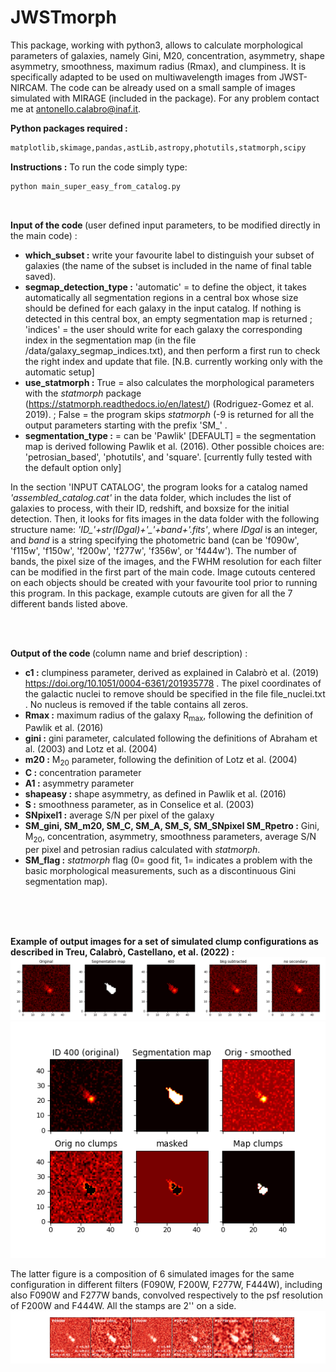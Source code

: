 # JWSTmorph

This package, working with python3, allows to calculate morphological parameters of galaxies, namely Gini, M20, concentration, asymmetry, shape asymmetry, smoothness, maximum radius (Rmax), and clumpiness. It is specifically adapted to be used on multiwavelength images from JWST-NIRCAM.
The code can be already used on a small sample of images simulated with MIRAGE (included in the package). For any problem contact me at antonello.calabro@inaf.it.


<strong>Python packages required :</strong>
```diff
matplotlib,skimage,pandas,astLib,astropy,photutils,statmorph,scipy
```

<strong>Instructions :</strong>
To run the code simply type:  <br/> 
```diff
python main_super_easy_from_catalog.py
```
<br/>

<strong>Input of the code </strong> (user defined input parameters, to be modified directly in the main code)  :
* <strong>which_subset :</strong> write your favourite label to distinguish your subset of galaxies (the name of the subset is included in the name of final table saved).
* <strong>segmap_detection_type :</strong> 'automatic' = to define the object, it takes automatically all segmentation regions in a central box whose size should be defined for each galaxy in the input catalog. If nothing is detected in this central box, an empty segmentation map is returned ; 'indices' = the user should write for each galaxy the corresponding index in the segmentation map (in the file /data/galaxy_segmap_indices.txt), and then perform a first run to check the right index and update that file. [N.B. currently working only with the automatic setup]
* <strong>use_statmorph :</strong> True = also calculates the morphological parameters with the *statmorph* package (https://statmorph.readthedocs.io/en/latest/) (Rodriguez-Gomez et al. 2019). ; False = the program skips *statmorph* (-9 is returned for all the output parameters starting with the prefix 'SM_' .
* <strong>segmentation_type :</strong> =  can be 'Pawlik' [DEFAULT] = the segmentation map is derived following Pawlik et al. (2016). Other possible choices are: 'petrosian_based', 'photutils', and 'square'. [currently fully tested with the default option only]

In the section 'INPUT CATALOG', the program looks for a catalog named *'assembled_catalog.cat'* in the data folder, which includes the list of galaxies to process, with their ID, redshift, and boxsize for the initial detection. Then, it looks for fits images in the data folder with the following structure name:  *'ID_'+str(IDgal)+'_'+band+'.fits'*, where *IDgal* is an integer, and *band* is a string specifying the photometric band (can be 'f090w', 'f115w', 'f150w', 'f200w', 'f277w', 'f356w', or 'f444w'). The number of bands, the pixel size of the images, and the FWHM resolution for each filter can be modified in the first part of the main code.
Image cutouts centered on each objects should be created with your favourite tool prior to running this program. In this package, example cutouts are given for all the 7 different bands listed above.

<br/><br/>

<strong>Output of the code </strong> (column name and brief description) :
* <strong>c1 :</strong> clumpiness parameter, derived as explained in Calabrò et al. (2019) https://doi.org/10.1051/0004-6361/201935778 . The pixel coordinates of the galactic nuclei to remove should be specified in the file file_nuclei.txt . No nucleus is removed if the table contains all zeros.
* <strong>Rmax :</strong> maximum radius of the galaxy R<sub>max</sub>, following the definition of Pawlik et al. (2016)
* <strong>gini :</strong> gini parameter, calculated following the definitions of Abraham et al. (2003) and Lotz et al. (2004)
* <strong>m20 :</strong> M<sub>20</sub> parameter, following the definition of Lotz et al. (2004)
* <strong>C :</strong> concentration parameter
* <strong>A1 :</strong> asymmetry parameter
* <strong>shapeasy :</strong> shape asymmetry, as defined in Pawlik et al. (2016)
* <strong>S :</strong> smoothness parameter, as in Conselice et al. (2003)
* <strong>SNpixel1 :</strong> average S/N per pixel of the galaxy
* <strong>SM_gini, SM_m20, SM_C, SM_A, SM_S, SM_SNpixel SM_Rpetro :</strong> Gini, M<sub>20</sub>, concentration, asymmetry, smoothness parameters, average S/N per pixel and petrosian radius calculated with *statmorph*.
* <strong>SM_flag :</strong> *statmorph* flag (0= good fit, 1= indicates a problem with the basic morphological measurements, such as a discontinuous Gini segmentation map).

<br/><br/><br/>

<strong>Example of output images for a set of simulated clump configurations as described in Treu, Calabrò, Castellano, et al. (2022) :</strong>
![ID_400_distclumps_0.4_mag_27.0.png](https://github.com/Anthony96/JWSTmorph/blob/2cf8bf4613d1b1c55bb182015f4fff3d77edee78/results/ID_400_distclumps_0.4_mag_27.0.png)
![400_clumpmap_distclumps_0.4_mag_27.0.png](https://github.com/Anthony96/JWSTmorph/blob/2cf8bf4613d1b1c55bb182015f4fff3d77edee78/results/400_clumpmap_distclumps_0.4_mag_27.0.png)

The latter figure is a composition of 6 simulated images for the same configuration in different filters (F090W, F200W, F277W, F444W), including also F090W and F277W bands, convolved respectively to the psf resolution of F200W and F444W. All the stamps are 2'' on a side. 
![image_cutouts_1_distclumps_0.2_mag_27.0](https://github.com/Anthony96/JWSTmorph/blob/87e2e9940e5fabee68811f2b4056932b56f04ff6/results/image_cutouts_1_distclumps_0.2_mag_27.0.png)
